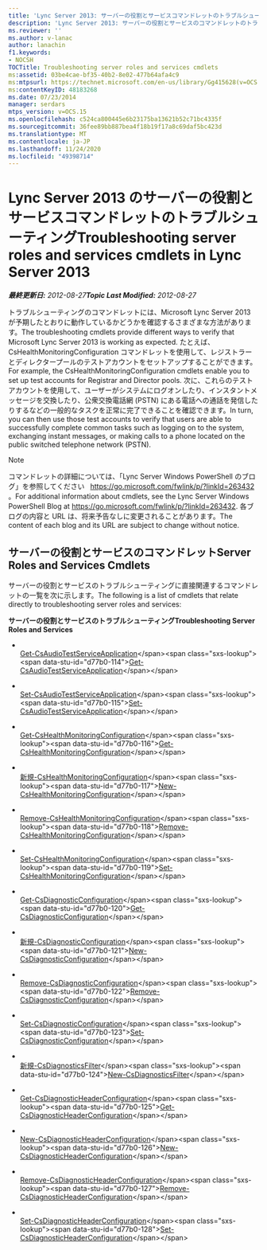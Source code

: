 ```yaml
---
title: 'Lync Server 2013: サーバーの役割とサービスコマンドレットのトラブルシューティング'
description: 'Lync Server 2013: サーバーの役割とサービスのコマンドレットのトラブルシューティングを行います。'
ms.reviewer: ''
ms.author: v-lanac
author: lanachin
f1.keywords:
- NOCSH
TOCTitle: Troubleshooting server roles and services cmdlets
ms:assetid: 03be4cae-bf35-40b2-8e02-477b64afa4c9
ms:mtpsurl: https://technet.microsoft.com/en-us/library/Gg415628(v=OCS.15)
ms:contentKeyID: 48183268
ms.date: 07/23/2014
manager: serdars
mtps_version: v=OCS.15
ms.openlocfilehash: c524ca800445e6b23175ba13621b52c71bc4335f
ms.sourcegitcommit: 36fee89bb887bea4f18b19f17a8c69daf5bc423d
ms.translationtype: MT
ms.contentlocale: ja-JP
ms.lasthandoff: 11/24/2020
ms.locfileid: "49398714"
---
```

# <a name="troubleshooting-server-roles-and-services-cmdlets-in-lync-server-2013"></a><span data-ttu-id="d77b0-103">Lync Server 2013 のサーバーの役割とサービスコマンドレットのトラブルシューティング</span><span class="sxs-lookup"><span data-stu-id="d77b0-103">Troubleshooting server roles and services cmdlets in Lync Server 2013</span></span>

<div data-xmlns="http://www.w3.org/1999/xhtml">

<div class="topic" data-xmlns="http://www.w3.org/1999/xhtml" data-msxsl="urn:schemas-microsoft-com:xslt" data-cs="https://msdn.microsoft.com/">

<div data-asp="https://msdn2.microsoft.com/asp">



</div>

<div id="mainSection">

<div id="mainBody"><span data-ttu-id="d77b0-104">

<span> </span></span><span class="sxs-lookup"><span data-stu-id="d77b0-104">

<span> </span></span></span>

<span data-ttu-id="d77b0-105">_**最終更新日:** 2012-08-27_</span><span class="sxs-lookup"><span data-stu-id="d77b0-105">_**Topic Last Modified:** 2012-08-27_</span></span>

<span data-ttu-id="d77b0-106">トラブルシューティングのコマンドレットには、Microsoft Lync Server 2013 が予期したとおりに動作しているかどうかを確認するさまざまな方法があります。</span><span class="sxs-lookup"><span data-stu-id="d77b0-106">The troubleshooting cmdlets provide different ways to verify that Microsoft Lync Server 2013 is working as expected.</span></span> <span data-ttu-id="d77b0-107">たとえば、CsHealthMonitoringConfiguration コマンドレットを使用して、レジストラーとディレクタープールのテストアカウントをセットアップすることができます。</span><span class="sxs-lookup"><span data-stu-id="d77b0-107">For example, the CsHealthMonitoringConfiguration cmdlets enable you to set up test accounts for Registrar and Director pools.</span></span> <span data-ttu-id="d77b0-108">次に、これらのテストアカウントを使用して、ユーザーがシステムにログオンしたり、インスタントメッセージを交換したり、公衆交換電話網 (PSTN) にある電話への通話を発信したりするなどの一般的なタスクを正常に完了できることを確認できます。</span><span class="sxs-lookup"><span data-stu-id="d77b0-108">In turn, you can then use those test accounts to verify that users are able to successfully complete common tasks such as logging on to the system, exchanging instant messages, or making calls to a phone located on the public switched telephone network (PSTN).</span></span>

<div>


> [!NOTE]
> <span data-ttu-id="d77b0-109">コマンドレットの詳細については、「Lync Server Windows PowerShell のブログ」を参照してください &nbsp; <A href="https://go.microsoft.com/fwlink/p/?linkid=263432">https://go.microsoft.com/fwlink/p/?linkId=263432</A> 。</span><span class="sxs-lookup"><span data-stu-id="d77b0-109">For additional information about cmdlets, see the Lync Server&nbsp;Windows PowerShell Blog at <A href="https://go.microsoft.com/fwlink/p/?linkid=263432">https://go.microsoft.com/fwlink/p/?linkId=263432</A>.</span></span> <span data-ttu-id="d77b0-110">各ブログの内容と URL は、将来予告なしに変更されることがあります。</span><span class="sxs-lookup"><span data-stu-id="d77b0-110">The content of each blog and its URL are subject to change without notice.</span></span>



</div>

<div>

## <a name="server-roles-and-services-cmdlets"></a><span data-ttu-id="d77b0-111">サーバーの役割とサービスのコマンドレット</span><span class="sxs-lookup"><span data-stu-id="d77b0-111">Server Roles and Services Cmdlets</span></span>

<span data-ttu-id="d77b0-112">サーバーの役割とサービスのトラブルシューティングに直接関連するコマンドレットの一覧を次に示します。</span><span class="sxs-lookup"><span data-stu-id="d77b0-112">The following is a list of cmdlets that relate directly to troubleshooting server roles and services:</span></span>

<span data-ttu-id="d77b0-113">**サーバーの役割とサービスのトラブルシューティング**</span><span class="sxs-lookup"><span data-stu-id="d77b0-113">**Troubleshooting Server Roles and Services**</span></span>

  - <span></span>  
    <span data-ttu-id="d77b0-114">[Get-CsAudioTestServiceApplication](https://technet.microsoft.com/library/Gg412984(v=OCS.15))</span><span class="sxs-lookup"><span data-stu-id="d77b0-114">[Get-CsAudioTestServiceApplication](https://technet.microsoft.com/library/Gg412984(v=OCS.15))</span></span>

  - <span></span>  
    <span data-ttu-id="d77b0-115">[Set-CsAudioTestServiceApplication](https://technet.microsoft.com/library/Gg398907(v=OCS.15))</span><span class="sxs-lookup"><span data-stu-id="d77b0-115">[Set-CsAudioTestServiceApplication](https://technet.microsoft.com/library/Gg398907(v=OCS.15))</span></span>

<!-- end list -->

  - <span></span>  
    <span data-ttu-id="d77b0-116">[Get-CsHealthMonitoringConfiguration](https://technet.microsoft.com/library/Gg398667(v=OCS.15))</span><span class="sxs-lookup"><span data-stu-id="d77b0-116">[Get-CsHealthMonitoringConfiguration](https://technet.microsoft.com/library/Gg398667(v=OCS.15))</span></span>

  - <span></span>  
    <span data-ttu-id="d77b0-117">[新規-CsHealthMonitoringConfiguration](https://technet.microsoft.com/library/Gg398718(v=OCS.15))</span><span class="sxs-lookup"><span data-stu-id="d77b0-117">[New-CsHealthMonitoringConfiguration](https://technet.microsoft.com/library/Gg398718(v=OCS.15))</span></span>

  - <span></span>  
    <span data-ttu-id="d77b0-118">[Remove-CsHealthMonitoringConfiguration](https://technet.microsoft.com/library/Gg425794(v=OCS.15))</span><span class="sxs-lookup"><span data-stu-id="d77b0-118">[Remove-CsHealthMonitoringConfiguration](https://technet.microsoft.com/library/Gg425794(v=OCS.15))</span></span>

  - <span></span>  
    <span data-ttu-id="d77b0-119">[Set-CsHealthMonitoringConfiguration](https://technet.microsoft.com/library/Gg425847(v=OCS.15))</span><span class="sxs-lookup"><span data-stu-id="d77b0-119">[Set-CsHealthMonitoringConfiguration](https://technet.microsoft.com/library/Gg425847(v=OCS.15))</span></span>

<!-- end list -->

  - <span></span>  
    <span data-ttu-id="d77b0-120">[Get-CsDiagnosticConfiguration](https://technet.microsoft.com/library/Gg413034(v=OCS.15))</span><span class="sxs-lookup"><span data-stu-id="d77b0-120">[Get-CsDiagnosticConfiguration](https://technet.microsoft.com/library/Gg413034(v=OCS.15))</span></span>

  - <span></span>  
    <span data-ttu-id="d77b0-121">[新規-CsDiagnosticConfiguration](https://technet.microsoft.com/library/Gg398733(v=OCS.15))</span><span class="sxs-lookup"><span data-stu-id="d77b0-121">[New-CsDiagnosticConfiguration](https://technet.microsoft.com/library/Gg398733(v=OCS.15))</span></span>

  - <span></span>  
    <span data-ttu-id="d77b0-122">[Remove-CsDiagnosticConfiguration](https://technet.microsoft.com/library/Gg412853(v=OCS.15))</span><span class="sxs-lookup"><span data-stu-id="d77b0-122">[Remove-CsDiagnosticConfiguration](https://technet.microsoft.com/library/Gg412853(v=OCS.15))</span></span>

  - <span></span>  
    <span data-ttu-id="d77b0-123">[Set-CsDiagnosticConfiguration](https://technet.microsoft.com/library/Gg425734(v=OCS.15))</span><span class="sxs-lookup"><span data-stu-id="d77b0-123">[Set-CsDiagnosticConfiguration](https://technet.microsoft.com/library/Gg425734(v=OCS.15))</span></span>

<!-- end list -->

  - <span></span>  
    <span data-ttu-id="d77b0-124">[新規-CsDiagnosticsFilter](https://technet.microsoft.com/library/Gg413009(v=OCS.15))</span><span class="sxs-lookup"><span data-stu-id="d77b0-124">[New-CsDiagnosticsFilter](https://technet.microsoft.com/library/Gg413009(v=OCS.15))</span></span>

<!-- end list -->

  - <span></span>  
    <span data-ttu-id="d77b0-125">[Get-CsDiagnosticHeaderConfiguration](https://technet.microsoft.com/library/Gg412774(v=OCS.15))</span><span class="sxs-lookup"><span data-stu-id="d77b0-125">[Get-CsDiagnosticHeaderConfiguration](https://technet.microsoft.com/library/Gg412774(v=OCS.15))</span></span>

  - <span></span>  
    <span data-ttu-id="d77b0-126">[New-CsDiagnosticHeaderConfiguration](https://technet.microsoft.com/library/Gg398350(v=OCS.15))</span><span class="sxs-lookup"><span data-stu-id="d77b0-126">[New-CsDiagnosticHeaderConfiguration](https://technet.microsoft.com/library/Gg398350(v=OCS.15))</span></span>

  - <span></span>  
    <span data-ttu-id="d77b0-127">[Remove-CsDiagnosticHeaderConfiguration](https://technet.microsoft.com/library/Gg398941(v=OCS.15))</span><span class="sxs-lookup"><span data-stu-id="d77b0-127">[Remove-CsDiagnosticHeaderConfiguration](https://technet.microsoft.com/library/Gg398941(v=OCS.15))</span></span>

  - <span></span>  
    <span data-ttu-id="d77b0-128">[Set-CsDiagnosticHeaderConfiguration](https://technet.microsoft.com/library/Gg399045(v=OCS.15))</span><span class="sxs-lookup"><span data-stu-id="d77b0-128">[Set-CsDiagnosticHeaderConfiguration](https://technet.microsoft.com/library/Gg399045(v=OCS.15))</span></span>

<span data-ttu-id="d77b0-129"></div>

</div>

<span> </span>

</div>

</div>

</span><span class="sxs-lookup"><span data-stu-id="d77b0-129"></div>

</div>

<span> </span>

</div>

</div>

</span></span></div>

